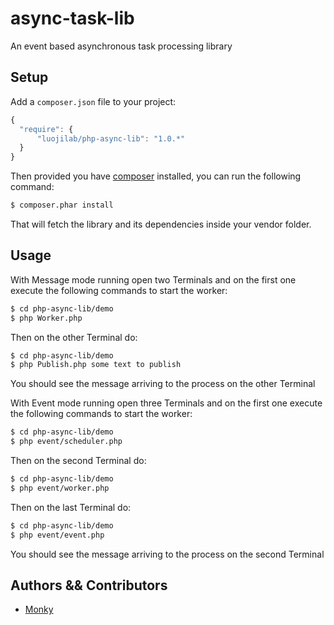 # async-task-lib
An event based asynchronous task processing library

## Setup ##

 Add a `composer.json` file to your project:

```javascript
{
  "require": {
      "luojilab/php-async-lib": "1.0.*"
  }
}
```

Then provided you have [composer](http://getcomposer.org) installed, you can run the following command:

```bash
$ composer.phar install
```

That will fetch the library and its dependencies inside your vendor folder.


## Usage ##

With Message mode running open two Terminals and on the first one execute the following commands to start the worker:

```bash
$ cd php-async-lib/demo
$ php Worker.php
```

Then on the other Terminal do:

```bash
$ cd php-async-lib/demo
$ php Publish.php some text to publish
```

You should see the message arriving to the process on the other Terminal


With Event mode running open three Terminals and on the first one execute the following commands to start the worker:

```bash
$ cd php-async-lib/demo
$ php event/scheduler.php
```

Then on the second Terminal do:

```bash
$ cd php-async-lib/demo
$ php event/worker.php
```

Then on the last Terminal do:

```bash
$ cd php-async-lib/demo
$ php event/event.php
```

You should see the message arriving to the process on the second Terminal


## Authors && Contributors

- [Monky](https://github.com/boboyan)